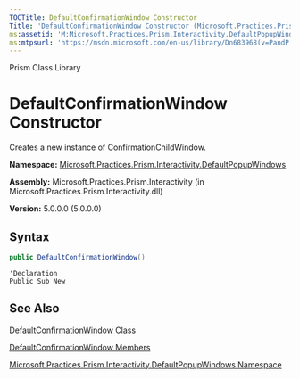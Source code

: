 ```yaml
---
TOCTitle: DefaultConfirmationWindow Constructor
Title: 'DefaultConfirmationWindow Constructor (Microsoft.Practices.Prism.Interactivity.DefaultPopupWindows)'
ms:assetid: 'M:Microsoft.Practices.Prism.Interactivity.DefaultPopupWindows.DefaultConfirmationWindow.\#ctor'
ms:mtpsurl: 'https://msdn.microsoft.com/en-us/library/Dn683968(v=PandP.50)'
---
```


Prism Class Library

# DefaultConfirmationWindow Constructor

Creates a new instance of ConfirmationChildWindow.

**Namespace:** [Microsoft.Practices.Prism.Interactivity.DefaultPopupWindows](https://msdn.microsoft.com/en-us/library/microsoft.practices.prism.interactivity.defaultpopupwindows(v=pandp.50))

**Assembly:** Microsoft.Practices.Prism.Interactivity (in Microsoft.Practices.Prism.Interactivity.dll)

**Version:** 5.0.0.0 (5.0.0.0)

## Syntax

```C#
public DefaultConfirmationWindow()
```
```VB
'Declaration
Public Sub New
```

## See Also


[DefaultConfirmationWindow Class](https://msdn.microsoft.com/en-us/library/microsoft.practices.prism.interactivity.defaultpopupwindows.defaultconfirmationwindow(v=pandp.50))

[DefaultConfirmationWindow Members](https://msdn.microsoft.com/en-us/library/microsoft.practices.prism.interactivity.defaultpopupwindows.defaultconfirmationwindow_members(v=pandp.50))

[Microsoft.Practices.Prism.Interactivity.DefaultPopupWindows Namespace](https://msdn.microsoft.com/en-us/library/microsoft.practices.prism.interactivity.defaultpopupwindows(v=pandp.50))

